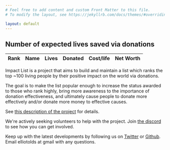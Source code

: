 ```yaml
---
# Feel free to add content and custom Front Matter to this file.
# To modify the layout, see https://jekyllrb.com/docs/themes/#overriding-theme-defaults

layout: default
---
```


<h2>Number of expected lives saved via donations</h2>
<table id="impactTable">
  <thead>
    <tr>
      <th data-type="number">Rank</th>
      <th data-type="string">Name</th>
      <th data-type="number">Lives</th>
      <th data-type="number">Donated</th>
      <th data-type="number">Cost/life</th>
      <th data-type="number">Net Worth</th>
    </tr>
  </thead>
  <tbody>
    <!-- Table body will be populated by JavaScript -->
  </tbody>
</table>

<script>
document.addEventListener('DOMContentLoaded', function() {
  // Existing data
  const data = [
    { rank: 1, name: "Dustin Moskovitz", impact: "16,000K", donated: "$0.8B", costPerLife: "$50", netWorth: "$5.5B" },
    { rank: 2, name: "Cari Tuna", impact: "16,000K", donated: "$0.8B", costPerLife: "$50", netWorth: "$5.5B" },
    { rank: 3, name: "Bill Gates", impact: "7,000K", donated: "$38B", costPerLife: "$5429", netWorth: "$127B" },
    { rank: 4, name: "Vitalik Buterin", impact: "6,800K", donated: "$1.6B", costPerLife: "$235", netWorth: "$0.9B" },
    { rank: 5, name: "Melinda Gates", impact: "6,440K", donated: "$36B", costPerLife: "$5590", netWorth: "$5.8B" },
    { rank: 6, name: "Warren Buffet", impact: "5,700K", donated: "$32.1B", costPerLife: "$5592", netWorth: "$114.2B" }
  ];

  const table = document.getElementById('impactTable');
  const headers = table.querySelectorAll('th');
  const tableBody = table.querySelector('tbody');

  // Populate the table
  function populateTable(data) {
    tableBody.innerHTML = '';
    data.forEach(person => {
      const row = tableBody.insertRow();
      row.insertCell(0).textContent = person.rank;
      row.insertCell(1).textContent = person.name;
      row.insertCell(2).textContent = person.impact;
      row.insertCell(3).textContent = person.donated;
      row.insertCell(4).textContent = person.costPerLife;
      row.insertCell(5).textContent = person.netWorth;
    });
  }

  // Updated sortTable function
  function sortTable(column, type, asc) {
    const direction = asc ? 1 : -1;
    data.sort((a, b) => {
      let aVal, bVal;
      switch (column) {
        case 0: aVal = a.rank; bVal = b.rank; break;
        case 1: aVal = a.name; bVal = b.name; break;
        case 2: aVal = parseDollarAmount(a.impact); bVal = parseDollarAmount(b.impact); break;
        case 3: aVal = parseDollarAmount(a.donated); bVal = parseDollarAmount(b.donated); break;
        case 4: aVal = parseDollarAmount(a.costPerLife); bVal = parseDollarAmount(b.costPerLife); break;
        case 5: aVal = parseDollarAmount(a.netWorth); bVal = parseDollarAmount(b.netWorth); break;
      }

      if (type === 'string') {
        return direction * aVal.localeCompare(bVal);
      } else {
        return direction * (aVal - bVal);
      }
    });

    populateTable(data);
  }

  // Updated parseDollarAmount function
  function parseDollarAmount(value) {
    if (typeof value === 'number') return value;
    const numericValue = parseFloat(value.replace(/[$,]/g, ""));
    if (value.includes('B')) {
      return numericValue * 1e9;
    } else if (value.includes('M')) {
      return numericValue * 1e6;
    } else if (value.includes('K')) {
      return numericValue * 1e3;
    }
    return numericValue;
  }

  // Updated click event listener for headers
  headers.forEach((header, index) => {
    header.dataset.asc = 'true'; // Initialize the dataset attribute for sort direction

    header.addEventListener('click', () => {
      const type = header.getAttribute('data-type');

      // Remove existing sort classes from all headers
      headers.forEach(h => h.classList.remove('sort-asc', 'sort-desc'));

      // Toggle sort direction based on the current state
      const isAsc = header.dataset.asc === 'true';
      const newAsc = !isAsc; // Toggle the current sort direction
      header.dataset.asc = newAsc.toString(); // Save the new sort direction in the dataset

      if (newAsc) {
        header.classList.add('sort-asc');
      } else {
        header.classList.add('sort-desc');
      }

      sortTable(index, type, newAsc);
    });
  });

  // Initial state
  headers[2].classList.add('sort-desc');
  sortTable(2, 'number', false);
  populateTable(data);
});
</script>

Impact List is a project that aims to build and maintain a list which ranks the top ~100 living people by their positive impact on the world via donations. 

The goal is to make the list popular enough to increase the status awarded to those who rank highly, bring more awareness to the importance of donation effectiveness, and ultimately cause people to donate more effectively and/or donate more money to effective causes.

See [this description of the project](https://forum.effectivealtruism.org/posts/LCJa4AAi7YBcyro2H/proposal-impact-list-like-the-forbes-list-except-for-impact) for details.

We're actively seeking volunteers to help with the project. Join [the discord](https://discord.gg/6GNre8U2ta) to see how you can get involved. 

Keep up with the latest developments by following us on [Twitter](https://twitter.com/impactlist_) or [Github](https://github.com/impactlist). Email elliotolds at gmail with any questions.



<!-- 
A simple mockup (with fake data -- [full demo here](https://billionaires-git-impact-ideopunk.vercel.app/)):
![il](impactlist.png) 
-->



